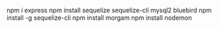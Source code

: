 npm i express
npm install sequelize sequelize-cli mysql2 bluebird
npm install -g sequelize-cli
npm install morgam
npm install nodemon
